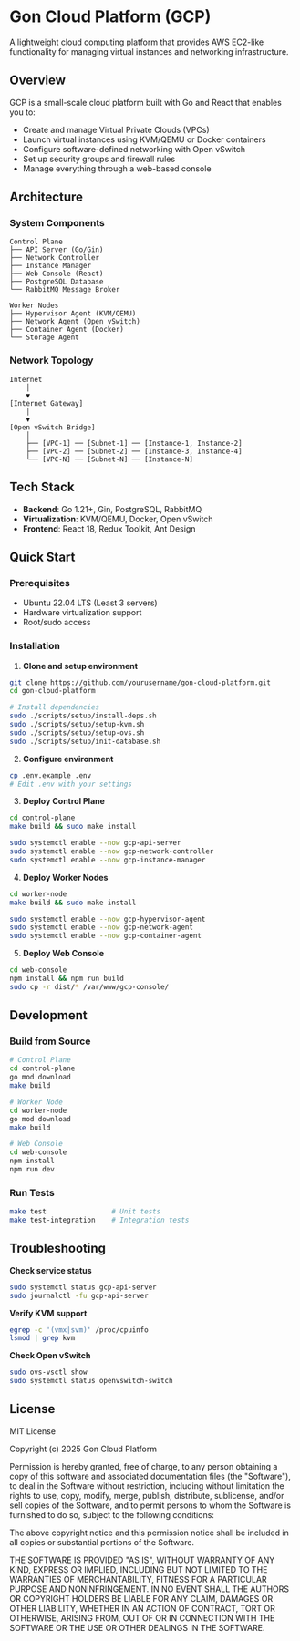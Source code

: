 # Gon Cloud Platform (GCP)

A lightweight cloud computing platform that provides AWS EC2-like functionality for managing virtual instances and networking infrastructure.

## Overview

GCP is a small-scale cloud platform built with Go and React that enables you to:

- Create and manage Virtual Private Clouds (VPCs)
- Launch virtual instances using KVM/QEMU or Docker containers
- Configure software-defined networking with Open vSwitch
- Set up security groups and firewall rules
- Manage everything through a web-based console

## Architecture

### System Components

```
Control Plane
├── API Server (Go/Gin)
├── Network Controller 
├── Instance Manager
├── Web Console (React)
├── PostgreSQL Database
└── RabbitMQ Message Broker

Worker Nodes
├── Hypervisor Agent (KVM/QEMU)
├── Network Agent (Open vSwitch)
├── Container Agent (Docker)
└── Storage Agent
```

### Network Topology

```
Internet
    │
    ▼
[Internet Gateway]
    │
    ▼
[Open vSwitch Bridge]
    │
    ├── [VPC-1] ── [Subnet-1] ── [Instance-1, Instance-2]
    ├── [VPC-2] ── [Subnet-2] ── [Instance-3, Instance-4]
    └── [VPC-N] ── [Subnet-N] ── [Instance-N]
```

## Tech Stack

- **Backend**: Go 1.21+, Gin, PostgreSQL, RabbitMQ
- **Virtualization**: KVM/QEMU, Docker, Open vSwitch
- **Frontend**: React 18, Redux Toolkit, Ant Design

## Quick Start

### Prerequisites
- Ubuntu 22.04 LTS (Least 3 servers)
- Hardware virtualization support
- Root/sudo access

### Installation

1. **Clone and setup environment**
```bash
git clone https://github.com/yourusername/gon-cloud-platform.git
cd gon-cloud-platform

# Install dependencies
sudo ./scripts/setup/install-deps.sh
sudo ./scripts/setup/setup-kvm.sh
sudo ./scripts/setup/setup-ovs.sh
sudo ./scripts/setup/init-database.sh
```

2. **Configure environment**
```bash
cp .env.example .env
# Edit .env with your settings
```

3. **Deploy Control Plane**
```bash
cd control-plane
make build && sudo make install

sudo systemctl enable --now gcp-api-server
sudo systemctl enable --now gcp-network-controller
sudo systemctl enable --now gcp-instance-manager
```

4. **Deploy Worker Nodes**
```bash
cd worker-node
make build && sudo make install

sudo systemctl enable --now gcp-hypervisor-agent
sudo systemctl enable --now gcp-network-agent
sudo systemctl enable --now gcp-container-agent
```

5. **Deploy Web Console**
```bash
cd web-console
npm install && npm run build
sudo cp -r dist/* /var/www/gcp-console/
```

## Development

### Build from Source
```bash
# Control Plane
cd control-plane
go mod download
make build

# Worker Node
cd worker-node
go mod download
make build

# Web Console
cd web-console
npm install
npm run dev
```

### Run Tests
```bash
make test                # Unit tests
make test-integration    # Integration tests
```

## Troubleshooting

**Check service status**
```bash
sudo systemctl status gcp-api-server
sudo journalctl -fu gcp-api-server
```

**Verify KVM support**
```bash
egrep -c '(vmx|svm)' /proc/cpuinfo
lsmod | grep kvm
```

**Check Open vSwitch**
```bash
sudo ovs-vsctl show
sudo systemctl status openvswitch-switch
```

## License

MIT License

Copyright (c) 2025 Gon Cloud Platform

Permission is hereby granted, free of charge, to any person obtaining a copy
of this software and associated documentation files (the "Software"), to deal
in the Software without restriction, including without limitation the rights
to use, copy, modify, merge, publish, distribute, sublicense, and/or sell
copies of the Software, and to permit persons to whom the Software is
furnished to do so, subject to the following conditions:

The above copyright notice and this permission notice shall be included in all
copies or substantial portions of the Software.

THE SOFTWARE IS PROVIDED "AS IS", WITHOUT WARRANTY OF ANY KIND, EXPRESS OR
IMPLIED, INCLUDING BUT NOT LIMITED TO THE WARRANTIES OF MERCHANTABILITY,
FITNESS FOR A PARTICULAR PURPOSE AND NONINFRINGEMENT. IN NO EVENT SHALL THE
AUTHORS OR COPYRIGHT HOLDERS BE LIABLE FOR ANY CLAIM, DAMAGES OR OTHER
LIABILITY, WHETHER IN AN ACTION OF CONTRACT, TORT OR OTHERWISE, ARISING FROM,
OUT OF OR IN CONNECTION WITH THE SOFTWARE OR THE USE OR OTHER DEALINGS IN THE
SOFTWARE.